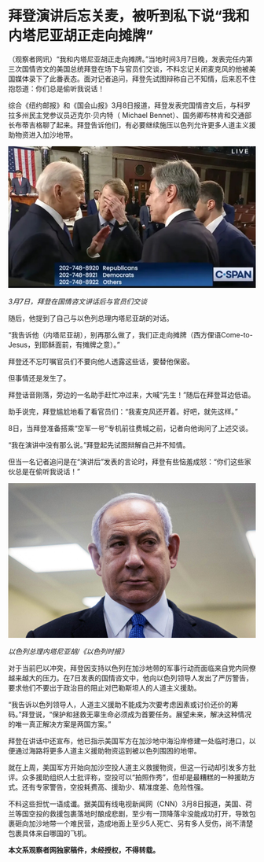 # 拜登演讲后忘关麦，被听到私下说“我和内塔尼亚胡正走向摊牌”

（观察者网讯）“我和内塔尼亚胡正走向摊牌。”当地时间3月7日晚，发表完任内第三次国情咨文的美国总统拜登在场下与官员们交谈，不料忘记关闭麦克风的他被美国媒体录下了此番表态。面对记者追问，拜登先试图辩称自己不知情，后来忍不住抱怨道：你们总是偷听我说话！

综合《纽约邮报》和《国会山报》3月8日报道，拜登发表完国情咨文后，与科罗拉多州民主党参议员迈克尔·贝内特（ Michael
Bennet）、国务卿布林肯和交通部长布蒂吉格聊了起来。拜登告诉他们，有必要继续施压以色列允许更多人道主义援助物资进入加沙地带。

![bc9c377feaac236486e3687f5c0e8e35.jpg](https://raw.githubusercontent.com/qqhsx/qqnews_image/main/2024/03/09/拜登演讲后忘关麦，被听到私下说“我和内塔尼亚胡正走向摊牌”/bc9c377feaac236486e3687f5c0e8e35.jpg)

_3月7日，拜登在国情咨文讲话后与官员们交谈_

随后，他提到了自己与以色列总理内塔尼亚胡的对话。

“我告诉他（内塔尼亚胡），别再那么做了，我们正走向摊牌（西方俚语Come-to-Jesus，到耶稣面前，有摊牌之意）。”

拜登还不忘叮嘱官员们不要向他人透露这些话，要替他保密。

但事情还是发生了。

拜登话音刚落，旁边的一名助手赶忙冲过来，大喊“先生！”随后在拜登耳边低语。

助手说完，拜登尴尬地看了看官员们：“我麦克风还开着。好吧，就先这样。”

8日，当拜登准备搭乘“空军一号”专机前往费城之前，记者向他询问了上述交谈。

“我在演讲中没有那么说。”拜登起先试图辩解自己并不知情。

但当一名记者追问是在“演讲后”发表的言论时，拜登有些恼羞成怒：“你们这些家伙总是在偷听我说话！”

![04edf5d7e061ace8fb5feb0cb41f832f.jpg](https://raw.githubusercontent.com/qqhsx/qqnews_image/main/2024/03/09/拜登演讲后忘关麦，被听到私下说“我和内塔尼亚胡正走向摊牌”/04edf5d7e061ace8fb5feb0cb41f832f.jpg)

_以色列总理内塔尼亚胡/《以色列时报》_

对于当前巴以冲突，拜登因支持以色列在加沙地带的军事行动而面临来自党内同僚越来越大的压力。在7日发表的国情咨文中，他向以色列领导人发出了严厉警告，要求他们不要出于政治目的阻止对巴勒斯坦人的人道主义援助。

“我告诉以色列领导人，人道主义援助不能成为次要考虑因素或讨价还价的筹码。”拜登说，“保护和拯救无辜生命必须成为首要任务。展望未来，解决这种情况的唯一真正解决方案是两国方案。”

拜登在讲话中还宣布，他已指示美国军方在加沙地中海沿岸修建一处临时港口，以便通过海路将更多人道主义援助物资运到被以色列围困的地带。

就在上周，美国军方开始向加沙空投人道主义救援物资，但这一行动却引发多方批评。众多援助组织人士批评称，空投可以“拍照作秀”，但却是最糟糕的一种援助方式。还有专家警告，空投耗费高、援助少、精准度差、危险性强。

不料这些担忧一语成谶。据美国有线电视新闻网（CNN）3月8日报道，美国、荷兰等国空投的救援包裹落地时酿成悲剧，至少有一顶降落伞没能成功打开，导致包裹砸向加沙地带一个难民营，造成地面上至少5人死亡、另有多人受伤，尚不清楚包裹具体来自哪国的飞机。

**本文系观察者网独家稿件，未经授权，不得转载。**

